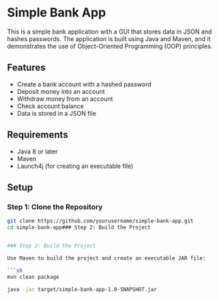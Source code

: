 # Simple Bank App

This is a simple bank application with a GUI that stores data in JSON and hashes passwords. The application is built using Java and Maven, and it demonstrates the use of Object-Oriented Programming (OOP) principles.

## Features

- Create a bank account with a hashed password
- Deposit money into an account
- Withdraw money from an account
- Check account balance
- Data is stored in a JSON file

## Requirements

- Java 8 or later
- Maven
- Launch4j (for creating an executable file)

## Setup

### Step 1: Clone the Repository

```sh
git clone https://github.com/yourusername/simple-bank-app.git
cd simple-bank-app### Step 2: Build the Project


### Step 2: Build the Project

Use Maven to build the project and create an executable JAR file:

```sh
mvn clean package

java -jar target/simple-bank-app-1.0-SNAPSHOT.jar